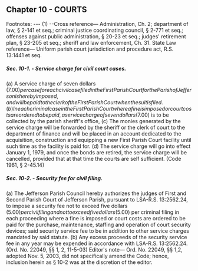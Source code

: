 ## Chapter 10 - COURTS
Footnotes:
--- (1) --Cross reference— Administration, Ch. 2; department of law, § 2-141 et seq.; criminal justice coordinating
council, § 2-771 et seq.; offenses against public administration, § 20-23 et seq.; judges' retirement plan, § 23-205
et seq.; sheriff and law enforcement, Ch. 31.
State Law reference— Uniform parish court jurisdiction and procedure act, R.S. 13:1441 et seq.
##### Sec. 10-1. - Service charge for civil court cases.  

(a)
A service charge of seven dollars ($7.00) per case for each civil case filed in the First Parish Court for the Parish
of Jefferson is hereby imposed, and will be paid to the clerk of the First Parish Court when the suit is filed.
(b)
In each criminal case in the First Parish Court where a fine is imposed or court costs are ordered to be paid, a
service charge of seven dollars ($7.00) is to be collected by the parish sheriff's office,
(c)
The monies generated by the service charge will be forwarded by the sheriff or the clerk of court to the
department of finance and will be placed in an account dedicated to the acquisition, construction and equipping a
new First Parish Court facility until such time as the facility is paid for.
(d)
The service charge will go into effect January 1, 1979, and once the bonds are retired, the service charge will be
cancelled, provided that at that time the courts are self sufficient.
(Code 1961, § 2-45.14)
##### Sec. 10-2. - Security fee for civil filing.  

(a)
The Jefferson Parish Council hereby authorizes the judges of First and Second Parish Court of Jefferson Parish,
pursuant to LSA-R.S. 13:2562.24, to impose a security fee not to exceed five dollars ($5.00) per civil filing and
not to exceed five dollars ($5.00) per criminal filing in each proceeding where a fine is imposed or court costs
are ordered to be paid for the purchase, maintenance, staffing and operation of court security devices; said
security service fee to be in addition to other service charges mandated by said statute.
(b)
Any excess proceeds of the security service fee in any year may be expended in accordance with LSA-R.S.
13:2562.24.
(Ord. No. 22049, §§ 1, 2, 11-5-03)
Editor's note— Ord. No. 22049, §§ 1,2, adopted Nov. 5, 2003, did not specifically amend the Code; hence,
inclusion herein as § 10-2 was at the discretion of the editor.
